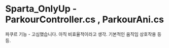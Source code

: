 # Sparta_OnlyUp - ParkourController.cs , ParkourAni.cs
파쿠르 기능 - 고심했습니다. 아직 비효율적이라고 생각.
기본적인 움직임
상호작용 등등.